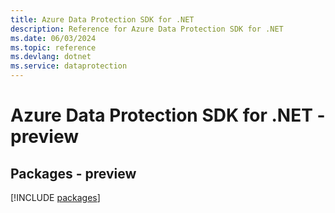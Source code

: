 ```yaml
---
title: Azure Data Protection SDK for .NET
description: Reference for Azure Data Protection SDK for .NET
ms.date: 06/03/2024
ms.topic: reference
ms.devlang: dotnet
ms.service: dataprotection
---
```

# Azure Data Protection SDK for .NET - preview
## Packages - preview
[!INCLUDE [packages](data-protection-index.md)]